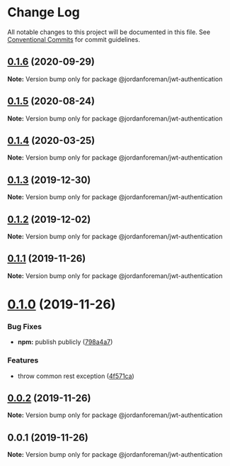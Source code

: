 # Change Log

All notable changes to this project will be documented in this file.
See [Conventional Commits](https://conventionalcommits.org) for commit guidelines.

## [0.1.6](https://github.com/jordanforeman/jwt-authentication/compare/@jordanforeman/jwt-authentication@0.1.5...@jordanforeman/jwt-authentication@0.1.6) (2020-09-29)

**Note:** Version bump only for package @jordanforeman/jwt-authentication





## [0.1.5](https://github.com/jordanforeman/jwt-authentication/compare/@jordanforeman/jwt-authentication@0.1.4...@jordanforeman/jwt-authentication@0.1.5) (2020-08-24)

**Note:** Version bump only for package @jordanforeman/jwt-authentication





## [0.1.4](https://github.com/jordanforeman/jwt-authentication/compare/@jordanforeman/jwt-authentication@0.1.3...@jordanforeman/jwt-authentication@0.1.4) (2020-03-25)

**Note:** Version bump only for package @jordanforeman/jwt-authentication





## [0.1.3](https://github.com/jordanforeman/jwt-authentication/compare/@jordanforeman/jwt-authentication@0.1.2...@jordanforeman/jwt-authentication@0.1.3) (2019-12-30)

**Note:** Version bump only for package @jordanforeman/jwt-authentication





## [0.1.2](https://github.com/jordanforeman/jwt-authentication/compare/@jordanforeman/jwt-authentication@0.1.1...@jordanforeman/jwt-authentication@0.1.2) (2019-12-02)

**Note:** Version bump only for package @jordanforeman/jwt-authentication





## [0.1.1](https://github.com/jordanforeman/jwt-authentication/compare/@jordanforeman/jwt-authentication@0.1.0...@jordanforeman/jwt-authentication@0.1.1) (2019-11-26)

**Note:** Version bump only for package @jordanforeman/jwt-authentication





# [0.1.0](https://github.com/jordanforeman/jwt-authentication/compare/@jordanforeman/jwt-authentication@0.0.2...@jordanforeman/jwt-authentication@0.1.0) (2019-11-26)


### Bug Fixes

* **npm:** publish publicly ([798a4a7](https://github.com/jordanforeman/jwt-authentication/commit/798a4a7af7ef09baee79a57344134d6f36d8614a))


### Features

* throw common rest exception ([4f571ca](https://github.com/jordanforeman/jwt-authentication/commit/4f571caf5dcd55a9fa907333d9e9cb0cb713e591))





## [0.0.2](https://github.com/jordanforeman/jwt-authentication/compare/@jordanforeman/jwt-authentication@0.0.1...@jordanforeman/jwt-authentication@0.0.2) (2019-11-26)

**Note:** Version bump only for package @jordanforeman/jwt-authentication





## 0.0.1 (2019-11-26)

**Note:** Version bump only for package @jordanforeman/jwt-authentication
